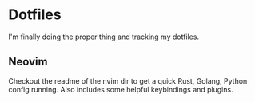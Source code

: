 # Dotfiles
I'm finally doing the proper thing and tracking my dotfiles.

## Neovim
Checkout the readme of the nvim dir to get a quick Rust, Golang, Python config running.
Also includes some helpful keybindings and plugins.
